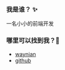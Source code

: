 ### 我是谁？ ✨

一名小小的前端开发

### 哪里可以找到我？🤔

- [waynian]([https://www.waynian.com/)
- [github](https://github.com/WayNian)
  
  
